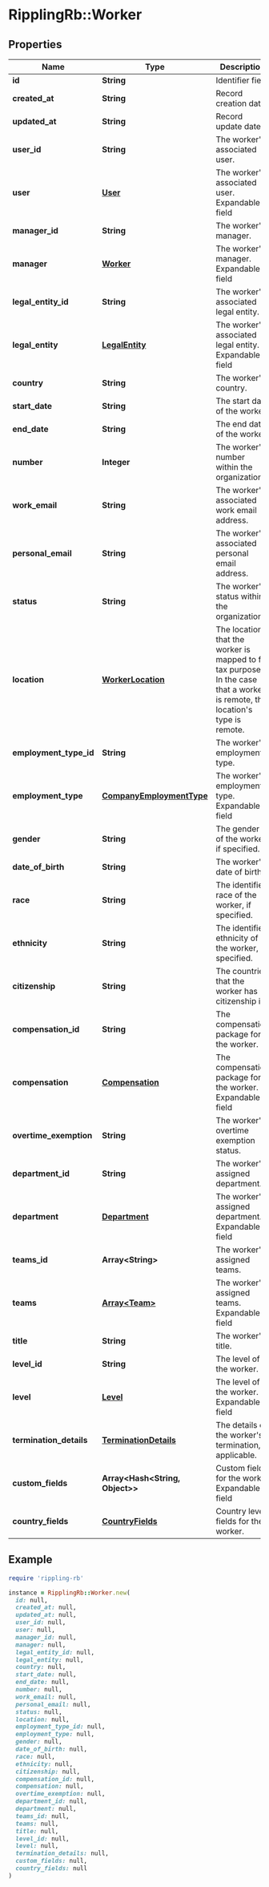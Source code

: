 # RipplingRb::Worker

## Properties

| Name | Type | Description | Notes |
| ---- | ---- | ----------- | ----- |
| **id** | **String** | Identifier field |  |
| **created_at** | **String** | Record creation date |  |
| **updated_at** | **String** | Record update date |  |
| **user_id** | **String** | The worker&#39;s associated user. | [optional] |
| **user** | [**User**](User.md) | The worker&#39;s associated user.  Expandable field | [optional] |
| **manager_id** | **String** | The worker&#39;s manager. | [optional] |
| **manager** | [**Worker**](Worker.md) | The worker&#39;s manager.  Expandable field | [optional] |
| **legal_entity_id** | **String** | The worker&#39;s associated legal entity. | [optional] |
| **legal_entity** | [**LegalEntity**](LegalEntity.md) | The worker&#39;s associated legal entity.  Expandable field | [optional] |
| **country** | **String** | The worker&#39;s country. | [optional] |
| **start_date** | **String** | The start date of the worker. | [optional] |
| **end_date** | **String** | The end date of the worker. | [optional] |
| **number** | **Integer** | The worker&#39;s number within the organization. | [optional] |
| **work_email** | **String** | The worker&#39;s associated work email address. | [optional] |
| **personal_email** | **String** | The worker&#39;s associated personal email address. | [optional] |
| **status** | **String** | The worker&#39;s status within the organization. | [optional] |
| **location** | [**WorkerLocation**](WorkerLocation.md) | The location that the worker is mapped to for tax purposes. In the case that a worker is remote, the location&#39;s type is remote. | [optional] |
| **employment_type_id** | **String** | The worker&#39;s employment type. | [optional] |
| **employment_type** | [**CompanyEmploymentType**](CompanyEmploymentType.md) | The worker&#39;s employment type.  Expandable field | [optional] |
| **gender** | **String** | The gender of the worker, if specified. | [optional] |
| **date_of_birth** | **String** | The worker&#39;s date of birth. | [optional] |
| **race** | **String** | The identified race of the worker, if specified. | [optional] |
| **ethnicity** | **String** | The identified ethnicity of the worker, if specified. | [optional] |
| **citizenship** | **String** | The countries that the worker has citizenship in. | [optional] |
| **compensation_id** | **String** | The compensation package for the worker. | [optional] |
| **compensation** | [**Compensation**](Compensation.md) | The compensation package for the worker.  Expandable field | [optional] |
| **overtime_exemption** | **String** | The worker&#39;s overtime exemption status. | [optional] |
| **department_id** | **String** | The worker&#39;s assigned department. | [optional] |
| **department** | [**Department**](Department.md) | The worker&#39;s assigned department.  Expandable field | [optional] |
| **teams_id** | **Array&lt;String&gt;** | The worker&#39;s assigned teams. | [optional] |
| **teams** | [**Array&lt;Team&gt;**](Team.md) | The worker&#39;s assigned teams.  Expandable field | [optional] |
| **title** | **String** | The worker&#39;s title. | [optional] |
| **level_id** | **String** | The level of the worker. | [optional] |
| **level** | [**Level**](Level.md) | The level of the worker.  Expandable field | [optional] |
| **termination_details** | [**TerminationDetails**](TerminationDetails.md) | The details of the worker&#39;s termination, if applicable. | [optional] |
| **custom_fields** | **Array&lt;Hash&lt;String, Object&gt;&gt;** | Custom fields for the worker  Expandable field | [optional] |
| **country_fields** | [**CountryFields**](CountryFields.md) | Country level fields for the worker. | [optional] |

## Example

```ruby
require 'rippling-rb'

instance = RipplingRb::Worker.new(
  id: null,
  created_at: null,
  updated_at: null,
  user_id: null,
  user: null,
  manager_id: null,
  manager: null,
  legal_entity_id: null,
  legal_entity: null,
  country: null,
  start_date: null,
  end_date: null,
  number: null,
  work_email: null,
  personal_email: null,
  status: null,
  location: null,
  employment_type_id: null,
  employment_type: null,
  gender: null,
  date_of_birth: null,
  race: null,
  ethnicity: null,
  citizenship: null,
  compensation_id: null,
  compensation: null,
  overtime_exemption: null,
  department_id: null,
  department: null,
  teams_id: null,
  teams: null,
  title: null,
  level_id: null,
  level: null,
  termination_details: null,
  custom_fields: null,
  country_fields: null
)
```

